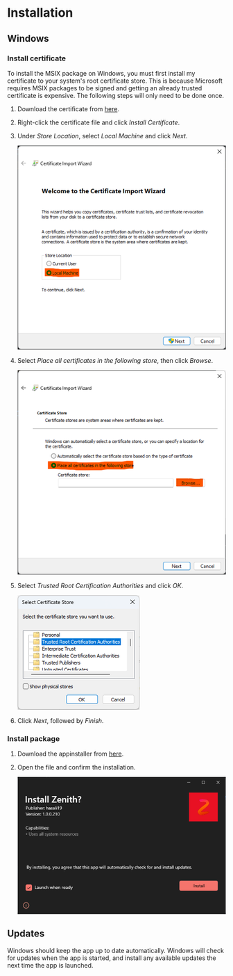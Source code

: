 # Installation

## Windows

### Install certificate

To install the MSIX package on Windows, you must first install my certificate to your system's root certificate store. This is because Microsoft requires MSIX packages to be signed and getting an already trusted certificate is expensive. The following steps will only need to be done once.

1. Download the certificate from [here](https://drive.google.com/file/d/19HlKjGMTtUb0HttY2irRpsDkCf2CnzOv/view?usp=sharing).
2. Right-click the certificate file and click _Install Certificate_.
3. Under _Store Location_, select _Local Machine_ and click _Next_.

   ![](./images/cert_store_location.png)

4. Select _Place all certificates in the following store_, then click _Browse_.

   ![](./images/cert_browse_store.png)

5. Select _Trusted Root Certification Authorities_ and click _OK_.

   ![](./images/cert_trusted_root_ca.png)

6. Click _Next_, followed by _Finish_.

### Install package

1. Download the appinstaller from [here](https://github.com/hasali19/zenith/releases/download/flutter%2Flatest/zenith-windows.appinstaller).
2. Open the file and confirm the installation.

   ![](./images/appinstaller.png)

## Updates

Windows should keep the app up to date automatically. Windows will check for updates when the app is started, and install any available updates the next time the app is launched.
